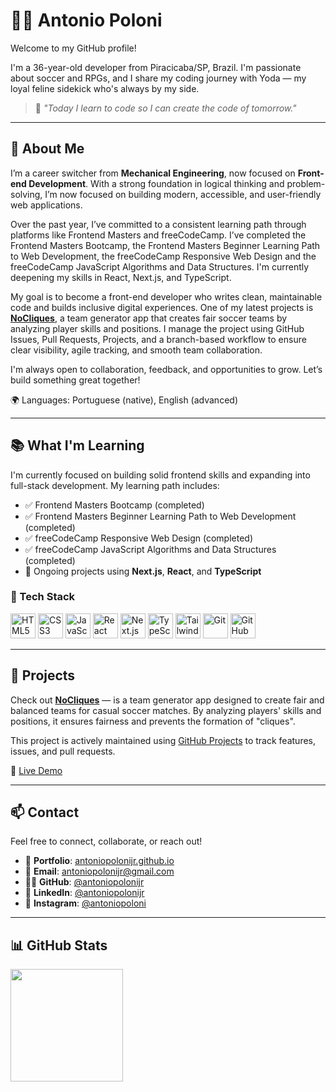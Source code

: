 # 👨‍💻 Antonio Poloni

Welcome to my GitHub profile!

I'm a 36-year-old developer from Piracicaba/SP, Brazil. I'm passionate about soccer and RPGs, and I share my coding journey with Yoda — my loyal feline sidekick who's always by my side.

> 🧠 *"Today I learn to code so I can create the code of tomorrow."*

---

## 🚀 About Me

I’m a career switcher from **Mechanical Engineering**, now focused on **Front-end Development**. With a strong foundation in logical thinking and problem-solving, I’m now focused on building modern, accessible, and user-friendly web applications.

Over the past year, I’ve committed to a consistent learning path through platforms like Frontend Masters and freeCodeCamp. I’ve completed the Frontend Masters Bootcamp, the Frontend Masters Beginner Learning Path to Web Development, the freeCodeCamp Responsive Web Design and the freeCodeCamp JavaScript Algorithms and Data Structures. I'm currently deepening my skills in React, Next.js, and TypeScript.

My goal is to become a front-end developer who writes clean, maintainable code and builds inclusive digital experiences. One of my latest projects is [**NoCliques**](https://github.com/antoniopolonijr/nocliques), a team generator app that creates fair soccer teams by analyzing player skills and positions. I manage the project using GitHub Issues, Pull Requests, Projects, and a branch-based workflow to ensure clear visibility, agile tracking, and smooth team collaboration.

I'm always open to collaboration, feedback, and opportunities to grow. Let’s build something great together!

🌍 Languages: Portuguese (native), English (advanced)

---

## 📚 What I'm Learning

I'm currently focused on building solid frontend skills and expanding into full-stack development. My learning path includes:

- ✅ Frontend Masters Bootcamp (completed)
- ✅ Frontend Masters Beginner Learning Path to Web Development (completed)
- ✅ freeCodeCamp Responsive Web Design (completed)
- ✅ freeCodeCamp JavaScript Algorithms and Data Structures (completed)
- 🔄 Ongoing projects using **Next.js**, **React**, and **TypeScript**

### 🧰 Tech Stack

<img src="https://cdn.jsdelivr.net/gh/devicons/devicon@latest/icons/html5/html5-original.svg" width="40" height="40" alt="HTML5"/> <img src="https://cdn.jsdelivr.net/gh/devicons/devicon@latest/icons/css3/css3-original.svg" width="40" height="40" alt="CSS3"/>
<img src="https://cdn.jsdelivr.net/gh/devicons/devicon@latest/icons/javascript/javascript-original.svg" width="40" height="40" alt="JavaScript"/>
<img src="https://cdn.jsdelivr.net/gh/devicons/devicon@latest/icons/react/react-original.svg" width="40" height="40" alt="React"/>
<img src="https://cdn.jsdelivr.net/gh/devicons/devicon@latest/icons/nextjs/nextjs-original.svg" width="40" height="40" alt="Next.js"/>
<img src="https://cdn.jsdelivr.net/gh/devicons/devicon@latest/icons/typescript/typescript-original.svg" width="40" height="40" alt="TypeScript"/>
<img src="https://cdn.jsdelivr.net/gh/devicons/devicon@latest/icons/tailwindcss/tailwindcss-original.svg" width="40" height="40" alt="Tailwind CSS"/>
<img src="https://cdn.jsdelivr.net/gh/devicons/devicon@latest/icons/git/git-original.svg" width="40" height="40" alt="Git"/>
<img src="https://cdn.jsdelivr.net/gh/devicons/devicon@latest/icons/github/github-original.svg" width="40" height="40" alt="GitHub"/>

---

## 🌱 Projects

Check out [**NoCliques**](https://github.com/antoniopolonijr/nocliques) — is a team generator app designed to create fair and balanced teams for casual soccer matches. By analyzing players' skills and positions, it ensures fairness and prevents the formation of "cliques".

This project is actively maintained using [GitHub Projects](https://github.com/users/antoniopolonijr/projects/7) to track features, issues, and pull requests.

🔗 [Live Demo](https://nocliques.vercel.app/)

---

## 📫 Contact

Feel free to connect, collaborate, or reach out!

- 💼 **Portfolio**: [antoniopolonijr.github.io](https://antoniopolonijr.github.io/)
- 💌 **Email**: [antoniopolonijr@gmail.com](mailto:antoniopolonijr@gmail.com)
- 🧑‍💻 **GitHub**: [@antoniopolonijr](https://github.com/antoniopolonijr)
- 💼 **LinkedIn**: [@antoniopolonijr](https://www.linkedin.com/in/antonio-br%C3%A1s-poloni-j%C3%BAnior-27148390/)
- 📸 **Instagram**: [@antoniopoloni](https://instagram.com/antoniopoloni)

---

## 📊 GitHub Stats

<div>
  <img loading="lazy" height="180em" src="https://github-readme-stats.vercel.app/api/top-langs/?username=antoniopolonijr&layout=compact&langs_count=7&theme=dracula"/>
</div>
